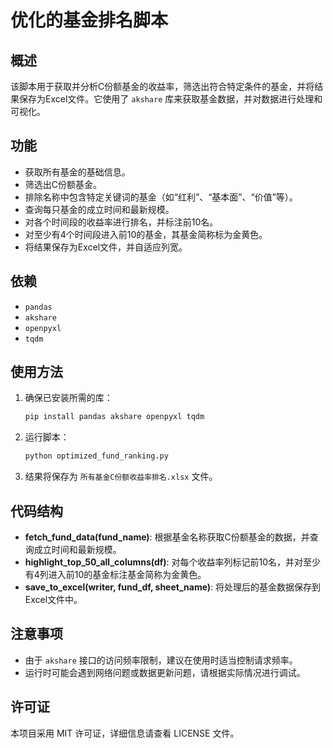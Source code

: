 # 优化的基金排名脚本

## 概述
该脚本用于获取并分析C份额基金的收益率，筛选出符合特定条件的基金，并将结果保存为Excel文件。它使用了 `akshare` 库来获取基金数据，并对数据进行处理和可视化。

## 功能
- 获取所有基金的基础信息。
- 筛选出C份额基金。
- 排除名称中包含特定关键词的基金（如“红利”、“基本面”、“价值”等）。
- 查询每只基金的成立时间和最新规模。
- 对各个时间段的收益率进行排名，并标注前10名。
- 对至少有4个时间段进入前10的基金，其基金简称标为金黄色。
- 将结果保存为Excel文件，并自适应列宽。

## 依赖
- `pandas`
- `akshare`
- `openpyxl`
- `tqdm`

## 使用方法
1. 确保已安装所需的库：
   ```bash
   pip install pandas akshare openpyxl tqdm
   ```

2. 运行脚本：
   ```bash
   python optimized_fund_ranking.py
   ```

3. 结果将保存为 `所有基金C份额收益率排名.xlsx` 文件。

## 代码结构
- **fetch_fund_data(fund_name)**: 根据基金名称获取C份额基金的数据，并查询成立时间和最新规模。
- **highlight_top_50_all_columns(df)**: 对每个收益率列标记前10名，并对至少有4列进入前10的基金标注基金简称为金黄色。
- **save_to_excel(writer, fund_df, sheet_name)**: 将处理后的基金数据保存到Excel文件中。

## 注意事项
- 由于 `akshare` 接口的访问频率限制，建议在使用时适当控制请求频率。
- 运行时可能会遇到网络问题或数据更新问题，请根据实际情况进行调试。

## 许可证
本项目采用 MIT 许可证，详细信息请查看 LICENSE 文件。

